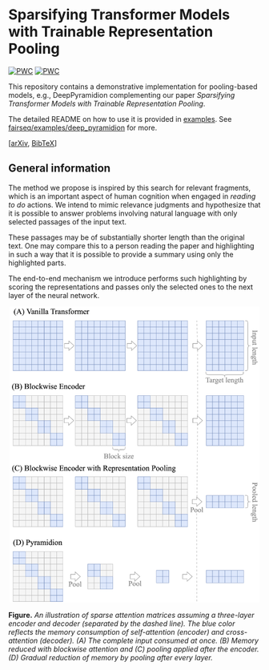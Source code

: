 # Sparsifying Transformer Models with Trainable Representation Pooling
[![PWC](https://img.shields.io/endpoint.svg?url=https://paperswithcode.com/badge/sparsifying-transformer-models-with/text-summarization-on-arxiv-summarization)](https://paperswithcode.com/sota/text-summarization-on-arxiv-summarization?p=sparsifying-transformer-models-with)
[![PWC](https://img.shields.io/endpoint.svg?url=https://paperswithcode.com/badge/sparsifying-transformer-models-with/text-summarization-on-pubmed-1)](https://paperswithcode.com/sota/text-summarization-on-pubmed-1?p=sparsifying-transformer-models-with)

This repository contains a demonstrative implementation for pooling-based models, e.g., DeepPyramidion
complementing our paper _Sparsifying Transformer Models with Trainable Representation Pooling_. 

The detailed README on how to use it is provided in [examples](./fairseq/examples/deep_pyramidion/README.md). See [fairseq/examples/deep_pyramidion](./fairseq/examples/deep_pyramidion/) for more.

[[arXiv](https://arxiv.org/abs/2009.05169), [BibTeX](https://dblp.uni-trier.de/rec/journals/corr/abs-2009-05169.html?view=bibtex)]

## General information

The method we propose is inspired by this search for relevant fragments, which is an important aspect of human cognition when engaged in *reading to do* actions. We intend to mimic relevance judgments and hypothesize that it is possible to answer problems involving natural language with only selected passages of the input text.

These passages may be of substantially shorter length than the original text. One may compare this to a person reading the paper and highlighting in such a way that it is possible to provide a summary using only the highlighted parts.

The end-to-end mechanism we introduce performs such highlighting by scoring the representations and passes only the selected ones to the next layer of the neural network.

<p align="center"><img src="./hero.png" width="500px"></p>

**Figure.** *An illustration of sparse attention matrices assuming a three-layer encoder and decoder (separated by the dashed line). The blue color reflects the memory consumption of self-attention (encoder) and cross-attention (decoder).
(A) The complete input consumed at once.
(B) Memory reduced with blockwise attention and
(C) pooling applied after the encoder.
(D) Gradual reduction of memory by pooling after every layer.*
